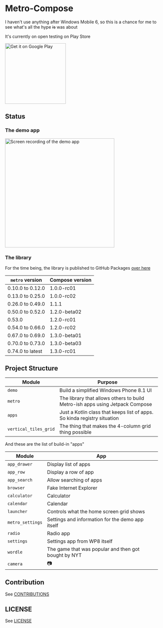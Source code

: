 # Metro-Compose

I haven't use anything after Windows Mobile 6, so this is a chance for me to see what's all the
hype ~~is~~ was about

It's currently on open testing on Play Store

<a href='https://play.google.com/store/apps/details?id=com.louis993546.metro.demo&pcampaignid=pcampaignidMKT-Other-global-all-co-prtnr-py-PartBadge-Mar2515-1'><img alt='Get it on Google Play' src='https://play.google.com/intl/en_us/badges/static/images/badges/en_badge_web_generic.png' width="200"/></a>

## Status

### The demo app

<img src="/metro-demo.gif" width="360" alt="Screen recording of the demo app"/>

### The library

For the time being, the library is published to GitHub Packages
[over here](https://github.com/louis993546/Metro-Compose/packages/896987)

| `metro` version  | Compose version |
|------------------|-----------------|
| 0.10.0 to 0.12.0 | 1.0.0-rc01      |
| 0.13.0 to 0.25.0 | 1.0.0-rc02      |
| 0.26.0 to 0.49.0 | 1.1.1           |
| 0.50.0 to 0.52.0 | 1.2.0-beta02    |
| 0.53.0           | 1.2.0-rc01      |
| 0.54.0 to 0.66.0 | 1.2.0-rc02      |
| 0.67.0 to 0.69.0 | 1.3.0-beta01    |
| 0.70.0 to 0.73.0 | 1.3.0-beta03    |
| 0.74.0 to latest | 1.3.0-rc01      |

## Project Structure

| Module                | Purpose                                                                      |
|-----------------------|------------------------------------------------------------------------------|
| `demo`                | Build a simplified Windows Phone 8.1 UI                                      |
| `metro`               | The library that allows others to build Metro-ish apps using Jetpack Compose |
| `apps`                | Just a Kotlin class that keeps list of apps. So kinda registry situation     |
| `vertical_tiles_grid` | The thing that makes the 4-column grid thing possible                        |

And these are the list of build-in "apps"

| Module           | App                                                  |
|------------------|------------------------------------------------------|
| `app_drawer`     | Display list of apps                                 |
| `app_row`        | Display a row of app                                 |
| `app_search`     | Allow searching of apps                              |
| `browser`        | Fake Internet Explorer                               |
| `calculator`     | Calculator                                           |
| `calendar`       | Calendar                                             |
| `launcher`       | Controls what the home screen grid shows             |
| `metro_settings` | Settings and information for the demo app itself     |
| `radio`          | Radio app                                            |
| `settings`       | Settings app from WP8 itself                         |
| `wordle`         | The game that was popular and then got bought by NYT |
| `camera`         | 📷                                                   |

## Contribution

See [CONTRIBUTIONS](CONTRIBUTIONS.md)

## LICENSE

See [LICENSE](LICENSE)
